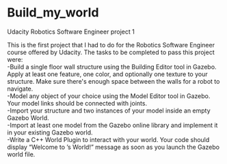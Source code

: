 # Build_my_world
Udacity Robotics Software Engineer project 1

This is the first project that I had to do for the Robotics Software Engineer course offered by Udacity. 
The tasks to be completed to pass this project were:  
-Build a single floor wall structure using the Building Editor tool in Gazebo. Apply at least one feature, one color, and optionally one texture to your structure. Make sure there's enough space between the walls for a robot to navigate.    
-Model any object of your choice using the Model Editor tool in Gazebo. Your model links should be connected with joints.  
-Import your structure and two instances of your model inside an empty Gazebo World.  
-Import at least one model from the Gazebo online library and implement it in your existing Gazebo world.  
-Write a C++ World Plugin to interact with your world. Your code should display “Welcome to ’s World!” message as soon as you launch the Gazebo world file.
